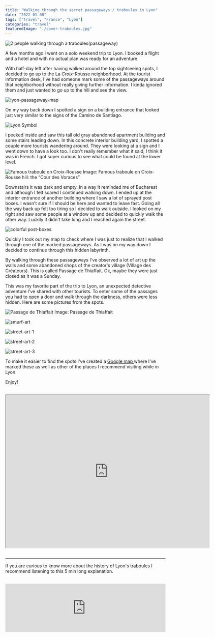 ```yaml
---
title: "Walking through the secret passageways / traboules in Lyon"
date: "2022-01-08"
tags: ["travel", "France", "Lyon"]
categories: "travel"
featuredImage: "./cover-traboules.jpg"
---
```


![2 people walking through a traboules(passageway) ](./cover-traboules.jpg)

A few months ago I went on a solo weekend trip to Lyon. I booked a flight and a hotel and with no actual plan was ready for an adventure.

With half-day left after having walked around the top sightseeing spots, I decided to go up to the La _Croix_-Rousse neighborhood. At the tourist information desk, I've had someone mark some of the passageways around that neighborhood without really giving further information. I kinda ignored them and just wanted to go up to the hill and see the view.

![lyon-passageway-map](./lyon-passageway-map.jpg)

On my way back down I spotted a sign on a building entrance that looked just very similar to the signs of the Camino de Santiago.

![Lyon Symbol](./lyon-symbol.jpg)

I peeked inside and saw this tall old gray abandoned apartment building and some stairs leading down. In this concrete interior building yard, I spotted a couple more tourists wandering around. They were looking at a sign and I went down to have a look too. I don't really remember what it said, I think it was in French. I got super curious to see what could be found at the lower level.

![Famous traboule on Croix-Rousse](./first-passage.jpg)
Image: Famous traboule on Croix-Rousse hill: the “Cour des Voraces”

Downstairs it was dark and empty. In a way it reminded me of Bucharest and although I felt scared I continued walking down. I ended up at the interior entrance of another building where I saw a lot of sprayed post boxes. I wasn't sure if I should be here and wanted to leave fast. Going all the way back up felt too tiring so I decided to walk outside. I looked on my right and saw some people at a window up and decided to quickly walk the other way. Luckily it didn't take long and I reached again the street.

![colorful post-boxes](./post-boxes.png)

Quickly I took out my map to check where I was just to realize that I walked through one of the marked passageways. As I was on my way down I decided to continue through this hidden labyrinth.

By walking through these passageways I've observed a lot of art up the walls and some abandoned shops of the creator's village (Village des Créateurs). This is called Passage de Thiaffait. Ok, maybe they were just closed as it was a Sunday.

This was my favorite part of the trip to Lyon, an unexpected detective adventure I've shared with other tourists. To enter some of the passages you had to open a door and walk through the darkness, others were less hidden. Here are some pictures from the spots.

![Passage de Thiaffait](./passage-creators.jpg)
Image: Passage de Thiaffait

![smurf-art](./smurf-art.jpg)

![street-art-1](./street-art-1.jpg)

![street-art-2](./street-art-2.jpg)

![street-art-3](./street-art-3.jpg)

To make it easier to find the spots I've created a <a class="articleLink" href="https://www.google.com/maps/d/u/0/edit?mid=1XD5OSGiUPT6XZbBuUgCKGyFmKnW50v73&usp=sharing">Google map </a>where I've marked these as well as other of the places I recommend visiting while in Lyon.

Enjoy!
<br />
<br />

<div class="embed-responsive embed-responsive-4by3">
<iframe src="https://www.google.com/maps/d/u/0/embed?mid=1XD5OSGiUPT6XZbBuUgCKGyFmKnW50v73&ll=45.76635419222272%2C4.829192569836458&z=15" width="640" height="480"></iframe>
</div>
<br />

---

If you are curious to know more about the history of Lyon's traboules I recommend listening to this 5 min long explanation.
<br />
<br />

<iframe src="https://open.spotify.com/embed/episode/4cNhFh1T27BJlHtY002FCM?utm_source=generator&theme=0" width="100%" height="152" frameBorder="0" allowfullscreen="" allow="autoplay; clipboard-write; encrypted-media; fullscreen; picture-in-picture"></iframe>
